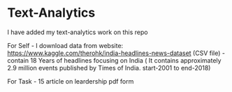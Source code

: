 # Text-Analytics
I have added my text-analytics work on this repo

For Self - I download data from website: https://www.kaggle.com/therohk/india-headlines-news-dataset (CSV file) - contain 18 Years of headlines focusing on India ( It contains approximately 2.9 million events published by Times of India. start-2001 to end-2018)

For Task - 15 article on leardership pdf form
